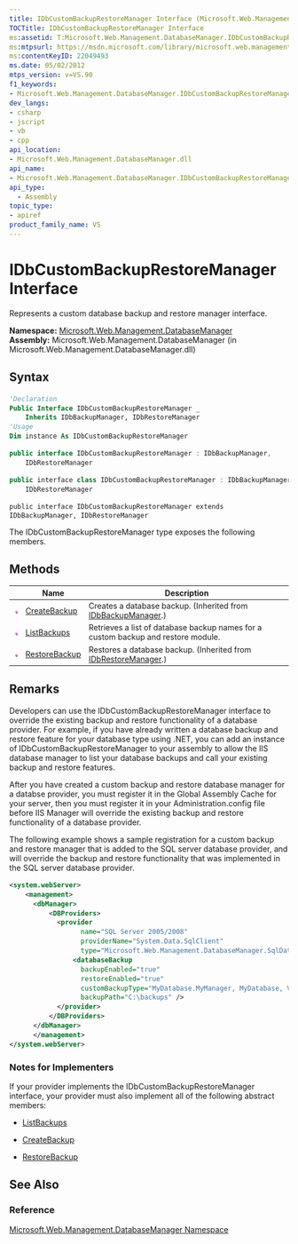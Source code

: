 ```yaml
---
title: IDbCustomBackupRestoreManager Interface (Microsoft.Web.Management.DatabaseManager)
TOCTitle: IDbCustomBackupRestoreManager Interface
ms:assetid: T:Microsoft.Web.Management.DatabaseManager.IDbCustomBackupRestoreManager
ms:mtpsurl: https://msdn.microsoft.com/library/microsoft.web.management.databasemanager.idbcustombackuprestoremanager(v=VS.90)
ms:contentKeyID: 22049493
ms.date: 05/02/2012
mtps_version: v=VS.90
f1_keywords:
- Microsoft.Web.Management.DatabaseManager.IDbCustomBackupRestoreManager
dev_langs:
- csharp
- jscript
- vb
- cpp
api_location:
- Microsoft.Web.Management.DatabaseManager.dll
api_name:
- Microsoft.Web.Management.DatabaseManager.IDbCustomBackupRestoreManager
api_type:
  - Assembly
topic_type:
- apiref
product_family_name: VS
---
```


# IDbCustomBackupRestoreManager Interface

Represents a custom database backup and restore manager interface.

**Namespace:**  [Microsoft.Web.Management.DatabaseManager](microsoft-web-management-databasemanager-namespace.md)  
**Assembly:**  Microsoft.Web.Management.DatabaseManager (in Microsoft.Web.Management.DatabaseManager.dll)

## Syntax

```vb
'Declaration
Public Interface IDbCustomBackupRestoreManager _
    Inherits IDbBackupManager, IDbRestoreManager
'Usage
Dim instance As IDbCustomBackupRestoreManager
```

```csharp
public interface IDbCustomBackupRestoreManager : IDbBackupManager,
    IDbRestoreManager
```

```cpp
public interface class IDbCustomBackupRestoreManager : IDbBackupManager,
    IDbRestoreManager
```

```jscript
public interface IDbCustomBackupRestoreManager extends IDbBackupManager, IDbRestoreManager
```

The IDbCustomBackupRestoreManager type exposes the following members.

## Methods

||Name|Description|
|--- |--- |--- |
|![Public method](images/Dd566041.pubmethod(en-us,VS.90).gif "Public method")|[CreateBackup](idbbackupmanager-createbackup-method-microsoft-web-management-databasemanager.md)|Creates a database backup. (Inherited from [IDbBackupManager](idbbackupmanager-interface-microsoft-web-management-databasemanager.md).)|
|![Public method](images/Dd566041.pubmethod(en-us,VS.90).gif "Public method")|[ListBackups](idbcustombackuprestoremanager-listbackups-method-microsoft-web-management-databasemanager.md)|Retrieves a list of database backup names for a custom backup and restore module.|
|![Public method](images/Dd566041.pubmethod(en-us,VS.90).gif "Public method")|[RestoreBackup](idbrestoremanager-restorebackup-method-microsoft-web-management-databasemanager.md)|Restores a database backup. (Inherited from [IDbRestoreManager](idbrestoremanager-interface-microsoft-web-management-databasemanager.md).)|

## Remarks

Developers can use the IDbCustomBackupRestoreManager interface to override the existing backup and restore functionality of a database provider. For example, if you have already written a database backup and restore feature for your database type using .NET, you can add an instance of IDbCustomBackupRestoreManager to your assembly to allow the IIS database manager to list your database backups and call your existing backup and restore features.

After you have created a custom backup and restore database manager for a databse provider, you must register it in the Global Assembly Cache for your server, then you must register it in your Administration.config file before IIS Manager will override the existing backup and restore functionality of a database provider.

The following example shows a sample registration for a custom backup and restore manager that is added to the SQL server database provider, and will override the backup and restore functionality that was implemented in the SQL server database provider.

```xml
<system.webServer>
    <management>
      <dbManager>
          <DBProviders>
            <provider
                  name="SQL Server 2005/2008"
                  providerName="System.Data.SqlClient"
                  type="Microsoft.Web.Management.DatabaseManager.SqlDatabase.SqlDatabaseProvider, Microsoft.Web.Management.DatabaseManager.SqlDatabase, Version=1.0.0.0, Culture=neutral, PublicKeyToken=31bf3856ad364e35" >
                <databaseBackup
                  backupEnabled="true"
                  restoreEnabled="true"
                  customBackupType="MyDatabase.MyManager, MyDatabase, Version=1.0.0.0, Culture=neutral, PublicKeyToken=f0e1d2c3b4a59687"
                  backupPath="C:\backups" />
            </provider>
          </DBProviders>
      </dbManager>
      </management>
</system.webServer>
```

### Notes for Implementers

If your provider implements the IDbCustomBackupRestoreManager interface, your provider must also implement all of the following abstract members:

  - [ListBackups](idbcustombackuprestoremanager-listbackups-method-microsoft-web-management-databasemanager.md)

  - [CreateBackup](idbbackupmanager-createbackup-method-microsoft-web-management-databasemanager.md)

  - [RestoreBackup](idbrestoremanager-restorebackup-method-microsoft-web-management-databasemanager.md)

## See Also

### Reference

[Microsoft.Web.Management.DatabaseManager Namespace](microsoft-web-management-databasemanager-namespace.md)
